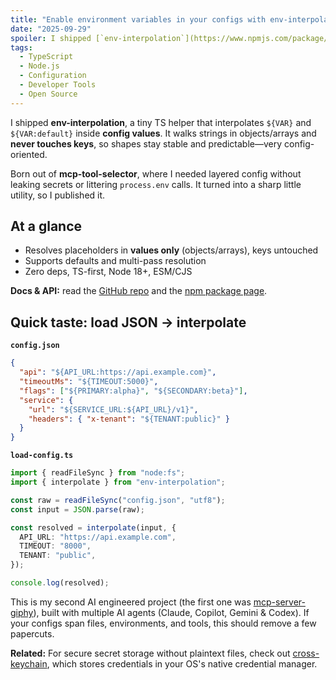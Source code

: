 ```yaml
---
title: "Enable environment variables in your configs with env-interpolation"
date: "2025-09-29"
spoiler: I shipped [`env-interpolation`](https://www.npmjs.com/package/env-interpolation), a tiny TS helper that interpolates `${VAR}` and `${VAR:default}` inside config values. It walks strings in objects/arrays and never touches keys, so shapes stay stable and predictable—very config-oriented.
tags:
  - TypeScript
  - Node.js
  - Configuration
  - Developer Tools
  - Open Source
---
```


I shipped **env-interpolation**, a tiny TS helper that interpolates `${VAR}` and `${VAR:default}` inside **config values**. It walks strings in objects/arrays and **never touches keys**, so shapes stay stable and predictable—very config-oriented.

Born out of **mcp-tool-selector**, where I needed layered config without leaking secrets or littering `process.env` calls. It turned into a sharp little utility, so I published it.

## At a glance

- Resolves placeholders in **values only** (objects/arrays), keys untouched
- Supports defaults and multi-pass resolution
- Zero deps, TS-first, Node 18+, ESM/CJS

**Docs & API:** read the [GitHub repo](https://github.com/magarcia/env-interpolation) and the [npm package page](https://www.npmjs.com/package/env-interpolation).

## Quick taste: load JSON → interpolate

**`config.json`**

```json
{
  "api": "${API_URL:https://api.example.com}",
  "timeoutMs": "${TIMEOUT:5000}",
  "flags": ["${PRIMARY:alpha}", "${SECONDARY:beta}"],
  "service": {
    "url": "${SERVICE_URL:${API_URL}/v1}",
    "headers": { "x-tenant": "${TENANT:public}" }
  }
}
```

**`load-config.ts`**

```ts
import { readFileSync } from "node:fs";
import { interpolate } from "env-interpolation";

const raw = readFileSync("config.json", "utf8");
const input = JSON.parse(raw);

const resolved = interpolate(input, {
  API_URL: "https://api.example.com",
  TIMEOUT: "8000",
  TENANT: "public",
});

console.log(resolved);
```

This is my second AI engineered project (the first one was [mcp-server-giphy](https://github.com/magarcia/mcp-server-giphy)), built with multiple AI agents (Claude, Copilot, Gemini & Codex). If your configs span files, environments, and tools, this should remove a few papercuts.

**Related:** For secure secret storage without plaintext files, check out [cross-keychain](/cross-platform-secret-storage-with-cross-keychain), which stores credentials in your OS's native credential manager.
